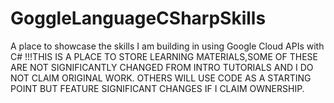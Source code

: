 # GoggleLanguageCSharpSkills
A place to showcase the skills I am building in using Google Cloud APIs with C#
!!!THIS IS A PLACE TO STORE LEARNING MATERIALS,SOME OF THESE ARE NOT SIGNIFICANTLY CHANGED FROM INTRO TUTORIALS AND I DO NOT CLAIM ORIGINAL WORK. OTHERS WILL USE CODE AS A STARTING POINT BUT FEATURE SIGNIFICANT CHANGES IF I CLAIM OWNERSHIP.
